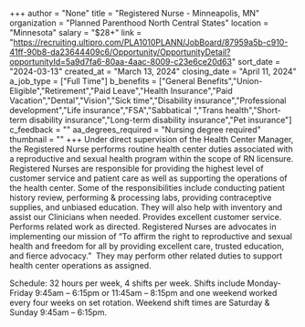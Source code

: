 +++
author = "None"
title = "Registered Nurse - Minneapolis, MN"
organization = "Planned Parenthood North Central States"
location = "Minnesota"
salary = "$28+"
link = "https://recruiting.ultipro.com/PLA1010PLANN/JobBoard/87959a5b-c910-41ff-90b8-da23644409c6/Opportunity/OpportunityDetail?opportunityId=5a9d7fa6-80aa-4aac-8009-c23e6ce20d63"
sort_date = "2024-03-13"
created_at = "March 13, 2024"
closing_date = "April 11, 2024"
a_job_type = ["Full Time"]
b_benefits = ["General Benefits","Union-Eligible","Retirement","Paid Leave","Health Insurance","Paid Vacation","Dental","Vision","Sick time","Disability insurance","Professional development","Life insurance","FSA","Sabbatical ","Trans health","Short-term disability insurance","Long-term disability insurance","Pet insurance"]
c_feedback = ""
aa_degrees_required = "Nursing degree required"
thumbnail = ""
+++
Under direct supervision of the Health Center Manager, the Registered Nurse performs routine health center duties associated with a reproductive and sexual health program within the scope of RN licensure. Registered Nurses are responsible for providing the highest level of customer service and patient care as well as supporting the operations of the health center. Some of the responsibilities include conducting patient history review, performing & processing labs, providing contraceptive supplies, and unbiased education. They will also help with inventory and assist our Clinicians when needed. Provides excellent customer service.  Performs related work as directed. Registered Nurses are advocates in implementing our mission of “To affirm the right to reproductive and sexual health and freedom for all by providing excellent care, trusted education, and fierce advocacy.”  They may perform other related duties to support health center operations as assigned.

Schedule: 32 hours per week, 4 shifts per week. Shifts include Monday-Friday 9:45am – 6:15pm or 11:45am – 8:15pm and one weekend worked every four weeks on set rotation. Weekend shift times are Saturday & Sunday 9:45am – 6:15pm.
